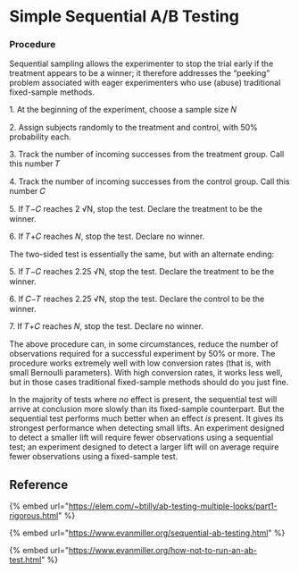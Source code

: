 # Simple Sequential A/B Testing

### Procedure

Sequential sampling allows the experimenter to stop the trial early if the treatment appears to be a winner; it therefore addresses the “peeking” problem associated with eager experimenters who use (abuse) traditional fixed-sample methods.

1\.     At the beginning of the experiment, choose a sample size 𝑁

2\.     Assign subjects randomly to the treatment and control, with 50% probability each.

3\.     Track the number of incoming successes from the treatment group. Call this number 𝑇

4\.     Track the number of incoming successes from the control group. Call this number 𝐶

5\.   If 𝑇−𝐶 reaches 2 √N, stop the test. Declare the treatment to be the winner.

6\.     If 𝑇+𝐶 reaches 𝑁, stop the test. Declare no winner.

The two-sided test is essentially the same, but with an alternate ending:

5\.   If 𝑇−𝐶 reaches 2.25 √N, stop the test. Declare the treatment to be the winner.

6\.   If 𝐶−𝑇 reaches 2.25 √N, stop the test. Declare the control to be the winner.

7\.     If 𝑇+𝐶 reaches 𝑁, stop the test. Declare no winner.

The above procedure can, in some circumstances, reduce the number of observations required for a successful experiment by 50% or more. The procedure works extremely well with low conversion rates (that is, with small Bernoulli parameters). With high conversion rates, it works less well, but in those cases traditional fixed-sample methods should do you just fine.

In the majority of tests where _no_ effect is present, the sequential test will arrive at conclusion more slowly than its fixed-sample counterpart. But the sequential test performs much better when an effect _is_ present. It gives its strongest performance when detecting small lifts. An experiment designed to detect a smaller lift will require fewer observations using a sequential test; an experiment designed to detect a larger lift will on average require fewer observations using a fixed-sample test.

## Reference

{% embed url="https://elem.com/~btilly/ab-testing-multiple-looks/part1-rigorous.html" %}

{% embed url="https://www.evanmiller.org/sequential-ab-testing.html" %}

{% embed url="https://www.evanmiller.org/how-not-to-run-an-ab-test.html" %}

